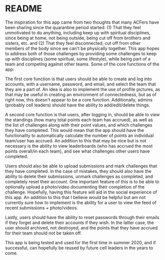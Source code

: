 # README

The inspiration for this app came from two thoughts that many ACFers have been sharing since the quarantine period started: (1) That they feel unmotivated to do anything, including keep up with spiritual disciplines, since being at home, not being outside, being cut off from brothers and sisters, etc. and (2) That they feel disconnected, cut off from other members of the body since we can't be physically together. This app hopes to address both of those challenges by providing some challenges to keep up with disciplines (some spiritual, some lifestyle), while being part of a team and competing against other teams. Some of the core functions of the app:

The first core function is that users should be able to create and log into accounts, with a username, password, and email, and select the team that they are a part of. An idea is also to implement the use of profile pictures, as that may be useful in creating an environment of connectedness, but as of right now, this doesn't appear to be a core function. Additionally, admins (probably cell leaders) should have the ability to add/edit/delete things.

A second core function is that users, after logging in, should be able to view the standings (how many total points each team has accrued), as well as the list of challenges along with their point values, and which challenges they have completed. This would mean that the app should have the functionality to automatically calculate the number of points an individual team/user has accrued. An addition to this that may be nice but is not necessary is the ability to view leaderboards (who has accrued the most points overall/in each team), and see what challenges other users have completed.

Users should also be able to upload submissions and mark challenges that they have completed. In the case of mistakes, they should also have the ability to delete their submissions, unmark challenges as completed, and completely reset their account. One important feature of this is to be able to optionally upload a photo/video documenting their completion of the challenge. Hopefully, having this feature will aid in the social experience of this app. An addition to this that I believe would be helpful but am not currently sure how to implement is the ability for a user to view the feed of recent submissions + photo/videos.

Lastly, users should have the ability to reset passwords through their emails if they forget  and delete their accounts if they wish. In the latter case, the user should archived, not destroyed, and the points that they have accrued for their team should not be taken off.

This app is being tested and used for the first time in summer 2020, and if successful, can hopefully be reused by future cell leaders in the years to come. 